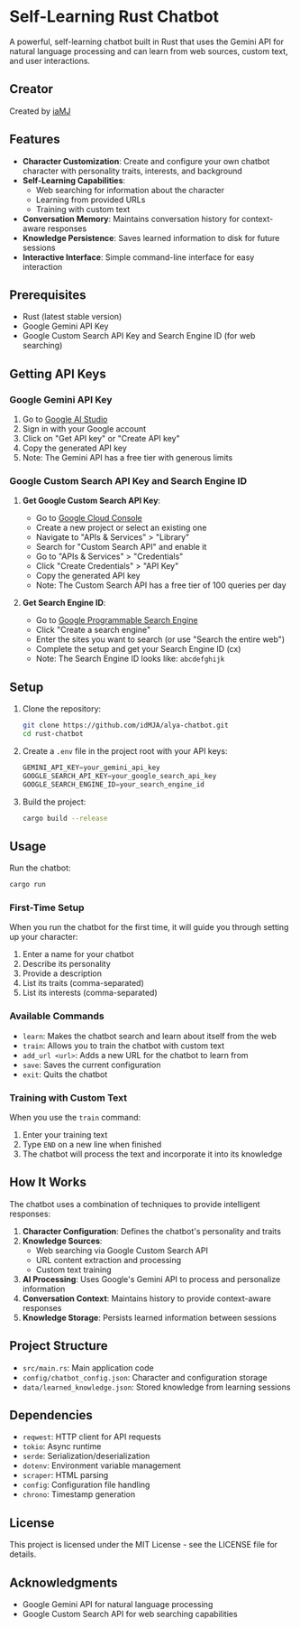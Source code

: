 # Self-Learning Rust Chatbot

A powerful, self-learning chatbot built in Rust that uses the Gemini API for natural language processing and can learn from web sources, custom text, and user interactions.

## Creator

Created by [iaMJ](https://github.com/idMJA)

## Features

- **Character Customization**: Create and configure your own chatbot character with personality traits, interests, and background
- **Self-Learning Capabilities**:
  - Web searching for information about the character
  - Learning from provided URLs
  - Training with custom text
- **Conversation Memory**: Maintains conversation history for context-aware responses
- **Knowledge Persistence**: Saves learned information to disk for future sessions
- **Interactive Interface**: Simple command-line interface for easy interaction

## Prerequisites

- Rust (latest stable version)
- Google Gemini API Key
- Google Custom Search API Key and Search Engine ID (for web searching)

## Getting API Keys

### Google Gemini API Key

1. Go to [Google AI Studio](https://makersuite.google.com/app/apikey)
2. Sign in with your Google account
3. Click on "Get API key" or "Create API key"
4. Copy the generated API key
5. Note: The Gemini API has a free tier with generous limits

### Google Custom Search API Key and Search Engine ID

1. **Get Google Custom Search API Key**:
   - Go to [Google Cloud Console](https://console.cloud.google.com/)
   - Create a new project or select an existing one
   - Navigate to "APIs & Services" > "Library"
   - Search for "Custom Search API" and enable it
   - Go to "APIs & Services" > "Credentials"
   - Click "Create Credentials" > "API Key"
   - Copy the generated API key
   - Note: The Custom Search API has a free tier of 100 queries per day

2. **Get Search Engine ID**:
   - Go to [Google Programmable Search Engine](https://programmablesearchengine.google.com/about/)
   - Click "Create a search engine"
   - Enter the sites you want to search (or use "Search the entire web")
   - Complete the setup and get your Search Engine ID (cx)
   - Note: The Search Engine ID looks like: `abcdefghijk`

## Setup

1. Clone the repository:

   ```bash
   git clone https://github.com/idMJA/alya-chatbot.git
   cd rust-chatbot
   ```

2. Create a `.env` file in the project root with your API keys:

   ```rs
   GEMINI_API_KEY=your_gemini_api_key
   GOOGLE_SEARCH_API_KEY=your_google_search_api_key
   GOOGLE_SEARCH_ENGINE_ID=your_search_engine_id
   ```

3. Build the project:

   ```bash
   cargo build --release
   ```

## Usage

Run the chatbot:

```bash
cargo run
```

### First-Time Setup

When you run the chatbot for the first time, it will guide you through setting up your character:

1. Enter a name for your chatbot
2. Describe its personality
3. Provide a description
4. List its traits (comma-separated)
5. List its interests (comma-separated)

### Available Commands

- `learn`: Makes the chatbot search and learn about itself from the web
- `train`: Allows you to train the chatbot with custom text
- `add_url <url>`: Adds a new URL for the chatbot to learn from
- `save`: Saves the current configuration
- `exit`: Quits the chatbot

### Training with Custom Text

When you use the `train` command:

1. Enter your training text
2. Type `END` on a new line when finished
3. The chatbot will process the text and incorporate it into its knowledge

## How It Works

The chatbot uses a combination of techniques to provide intelligent responses:

1. **Character Configuration**: Defines the chatbot's personality and traits
2. **Knowledge Sources**:
   - Web searching via Google Custom Search API
   - URL content extraction and processing
   - Custom text training
3. **AI Processing**: Uses Google's Gemini API to process and personalize information
4. **Conversation Context**: Maintains history to provide context-aware responses
5. **Knowledge Storage**: Persists learned information between sessions

## Project Structure

- `src/main.rs`: Main application code
- `config/chatbot_config.json`: Character and configuration storage
- `data/learned_knowledge.json`: Stored knowledge from learning sessions

## Dependencies

- `reqwest`: HTTP client for API requests
- `tokio`: Async runtime
- `serde`: Serialization/deserialization
- `dotenv`: Environment variable management
- `scraper`: HTML parsing
- `config`: Configuration file handling
- `chrono`: Timestamp generation

## License

This project is licensed under the MIT License - see the LICENSE file for details.

## Acknowledgments

- Google Gemini API for natural language processing
- Google Custom Search API for web searching capabilities
